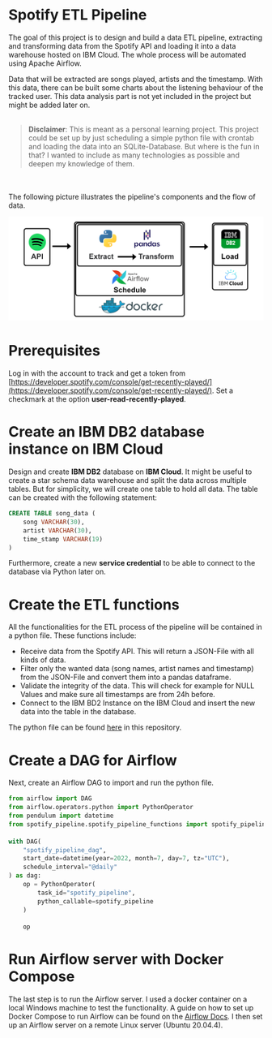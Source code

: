 # Spotify ETL Pipeline

The goal of this project is to design and build a data ETL pipeline, extracting and transforming data from the Spotify 
API and loading it into a data warehouse hosted on IBM Cloud. The whole process will be automated using Apache Airflow.

Data that will be extracted are songs played, artists and the timestamp. With this data, there can be built some charts 
about the listening behaviour of the tracked user. This data analysis part is not yet included in the project but might 
be added later on.
<br></br>
> **Disclaimer**: This is meant as a personal learning project. This project could be set up by just scheduling a simple
> python file with crontab and loading the data into an SQLite-Database. But where is the fun in that? I wanted to include
> as many technologies as possible and deepen my knowledge of them.

<br></br>
The following picture illustrates the pipeline's components and the flow of data.

![](images/pipeline_schema.png "Schema")

# Prerequisites
Log in with the account to track and get a token from [https://developer.spotify.com/console/get-recently-played/](https://developer.spotify.com/console/get-recently-played/). 
Set a checkmark at the option <b>user-read-recently-played</b>.

# Create an IBM DB2 database instance on IBM Cloud
Design and create <b>IBM DB2</b> database on <b>IBM Cloud</b>. It might be useful to create a star schema data warehouse 
and split the data across multiple tables. But for simplicity, we will create one table to hold all data. The table
can be created with the following statement:

```sql
CREATE TABLE song_data (
    song VARCHAR(30),
    artist VARCHAR(30), 
    time_stamp VARCHAR(19)
)
```
Furthermore, create a new <b>service credential</b> to be able to connect to the database via Python later on. 

# Create the ETL functions
All the functionalities for the ETL process of the pipeline will be contained in a python file. These functions include:
- Receive data from the Spotify API. This will return a JSON-File with all kinds of data.
- Filter only the wanted data (song names, artist names and timestamp) from the JSON-File and convert them into a pandas 
  dataframe.
- Validate the integrity of the data. This will check for example for NULL Values and make sure all 
  timestamps are from 24h before.
- Connect to the IBM BD2 Instance on the IBM Cloud and insert the new data into the table in the database.

The python file can be found [here](dags/spotify_pipeline/spotify_pipeline_functions.py) in this repository.

# Create a DAG for Airflow
Next, create an Airflow DAG to import and run the python file.

```python
from airflow import DAG
from airflow.operators.python import PythonOperator
from pendulum import datetime
from spotify_pipeline.spotify_pipeline_functions import spotify_pipeline

with DAG(
    "spotify_pipeline_dag",
    start_date=datetime(year=2022, month=7, day=7, tz="UTC"),
    schedule_interval="@daily"
) as dag:
    op = PythonOperator(
        task_id="spotify_pipeline",
        python_callable=spotify_pipeline
    )

    op
```

# Run Airflow server with Docker Compose 
The last step is to run the Airflow server. I used a docker container on a local Windows machine to test the functionality.
A guide on how to set up Docker Compose to run Airflow can be found on the [Airflow Docs](https://airflow.apache.org/docs/apache-airflow/stable/start/docker.html).
I then set up an Airflow server on a remote Linux server (Ubuntu 20.04.4).
